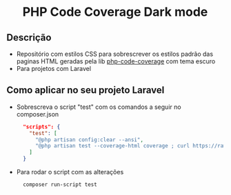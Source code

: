 <h1 align="center">PHP Code Coverage Dark mode</h1>

## Descrição
- Repositório com estilos CSS para sobrescrever os estilos padrão das paginas HTML geradas pela lib [php-code-coverage](https://github.com/sebastianbergmann/php-code-coverage) com tema escuro
- Para projetos com Laravel

## Como aplicar no seu projeto Laravel
- Sobrescreva o script "test" com os comandos a seguir no composer.json
  ```json
    "scripts": {
      "test": [
        "@php artisan config:clear --ansi",
        "@php artisan test --coverage-html coverage ; curl https://raw.githubusercontent.com/henrqueDev/php-code-coverage-dark/main/style.css -o coverage/_css/style.css"
      ]
    }
  ```
- Para rodar o script com as alterações
  ```shell
    composer run-script test
  ```
